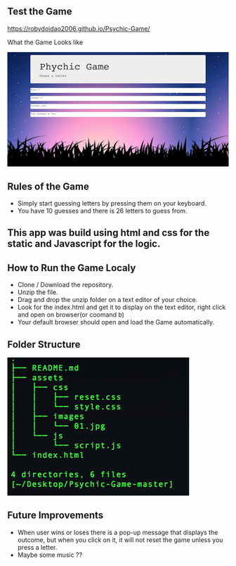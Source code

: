 ## Test the Game
https://robydoidao2006.github.io/Psychic-Game/

What the Game Looks like

![](game.jpg)

## Rules of the Game
- Simply start guessing letters by pressing them on your keyboard.
- You have 10 guesses and there is 26 letters to guess from.

## This app was build using html and css for the static and Javascript for the logic.

## How to Run the Game Localy
- Clone / Download the repository.
- Unzip the file.
- Drag and drop the unzip folder on a text editor of your choice.
- Look for the index.html and get it to display on the text editor, right click and open on browser(or coomand b)
- Your default browser should open and load the Game automatically.

## Folder Structure
![](tree.jpg)

## Future Improvements 
- When user wins or loses there is a pop-up message that displays the outcome, but when you click on it, it will not reset the game unless you press a letter.
- Maybe some music ??


